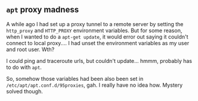 ## `apt` proxy madness

A while ago I had set up a proxy tunnel to a remote server by setting the `http_proxy` and `HTTP_PROXY` environment variables. 
But for some reason, when I wanted to do a `apt-get update`, it would error out saying it couldn't connect to local proxy.... I had unset the environment variables as my user and root user. Wth? 

I could ping and traceroute urls, but couldn't update... hmmm, probably has to do with `apt`.

So, somehow those variables had been also been set in `/etc/apt/apt.conf.d/95proxies`, gah. I really have no idea how. Mystery solved though.

